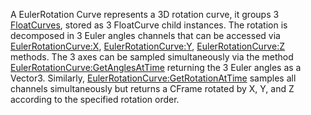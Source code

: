 A EulerRotation Curve represents a 3D rotation curve, it groups 3
[FloatCurves](https://create.roblox.com/docs/reference/engine/classes/FloatCurve), stored as 3 FloatCurve child instances. The rotation
is decomposed in 3 Euler angles channels that can be accessed via
[EulerRotationCurve:X](https://create.roblox.com/docs/reference/engine/classes/EulerRotationCurve#X), [EulerRotationCurve:Y](https://create.roblox.com/docs/reference/engine/classes/EulerRotationCurve#Y), [EulerRotationCurve:Z](https://create.roblox.com/docs/reference/engine/classes/EulerRotationCurve#Z)
methods. The 3 axes can be sampled simultaneously via the method
[EulerRotationCurve:GetAnglesAtTime](https://create.roblox.com/docs/reference/engine/classes/EulerRotationCurve#GetAnglesAtTime) returning the 3 Euler angles as a
Vector3. Similarly, [EulerRotationCurve:GetRotationAtTime](https://create.roblox.com/docs/reference/engine/classes/EulerRotationCurve#GetRotationAtTime) samples all
channels simultaneously but returns a CFrame rotated by X, Y, and Z according
to the specified rotation order.
